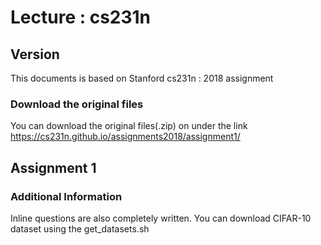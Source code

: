 # Lecture : cs231n

## Version
This documents is based on Stanford cs231n : 2018 assignment

### Download the original files
You can download the original files(.zip) on under the link
https://cs231n.github.io/assignments2018/assignment1/

## Assignment 1
### Additional Information
Inline questions are also completely written.
You can download CIFAR-10 dataset using  the get_datasets.sh
